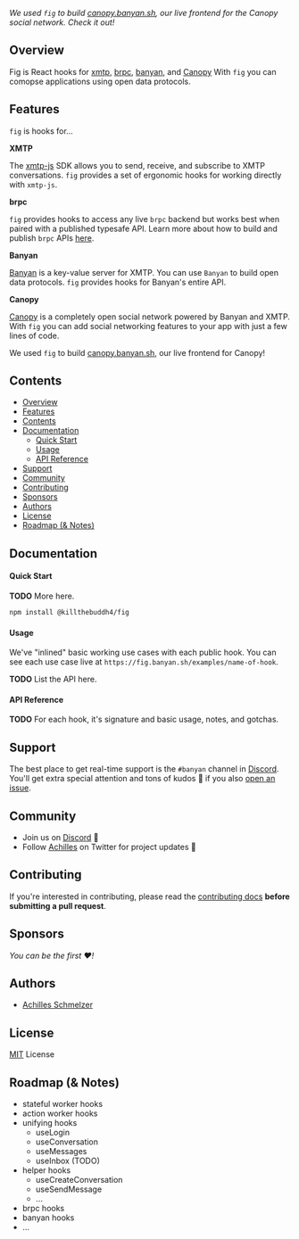 _We used `fig` to build [canopy.banyan.sh](https://canopy.banyan.sh), our live frontend for the Canopy social network. Check it out!_

## Overview

Fig is React hooks for [xmtp](https://xmtp.org), [brpc](../brpc/), [banyan](../../apps/banyan/), and [Canopy](../../apps/canopy/) With `fig` you can comopse applications using open data protocols.

## Features

`fig` is hooks for...

__XMTP__

The [xmtp-js](https://github.com/xmtp/xmtp-js) SDK allows you to send, receive, and subscribe to XMTP conversations. `fig` provides a set of ergonomic hooks for working directly with `xmtp-js`.

__brpc__

`fig` provides hooks to access any live `brpc` backend but works best when paired with a published typesafe API. Learn more about how to build and publish `brpc` APIs [here](../brpc/).

__Banyan__

[Banyan](../../apps/banyan/) is a key-value server for XMTP. You can use `Banyan` to build open data protocols. `fig` provides hooks for Banyan's entire API.

__Canopy__

[Canopy](../../apps/canopy/) is a completely open social network powered by Banyan and XMTP. With `fig` you can add social networking features to your app with just a few lines of code.

We used `fig` to build [canopy.banyan.sh](https://canopy.banyan.sh), our live frontend for Canopy!

## Contents

- [Overview](#overview)
- [Features](#features)
- [Contents](#contents)
- [Documentation](#documentation)
    - [Quick Start](#quick-start)
    - [Usage](#usage)
    - [API Reference](#api-reference)
- [Support](#support)
- [Community](#community)
- [Contributing](#contributing)
- [Sponsors](#sponsors)
- [Authors](#authors)
- [License](#license)
- [Roadmap (\& Notes)](#roadmap--notes)


## Documentation

#### Quick Start

__TODO__ More here.

```bash
npm install @killthebuddh4/fig
```

#### Usage

We've "inlined" basic working use cases with each public hook. You can see each use case live at `https://fig.banyan.sh/examples/name-of-hook`.

__TODO__ List the API here.

#### API Reference

__TODO__ For each hook, it's signature and basic usage, notes, and gotchas.

## Support

The best place to get real-time support is the `#banyan` channel in [Discord](https://discord.gg/wG9rEmw8). You'll get extra special attention and tons of kudos 🎉 if you also [open an issue](https://github.com/killthebuddh4/issues/new).

## Community

- Join us on [Discord](https://discord.gg/wG9rEmw8) 💬
- Follow [Achilles](https://twitter.com/killthebuddh4) on Twitter for project updates 🤝

## Contributing

If you're interested in contributing, please read the [contributing
docs](/.github/CONTRIBUTING.md) **before submitting a pull request**.

## Sponsors

_You can be the first ❤️!_

## Authors

- [Achilles Schmelzer](https://twitter.com/killthebuddha_)

## License

[MIT](/LICENSE) License

## Roadmap (& Notes)

- stateful worker hooks
- action worker hooks
- unifying hooks
  - useLogin
  - useConversation
  - useMessages
  - useInbox (TODO)
- helper hooks
  - useCreateConversation
  - useSendMessage
  - ...
- brpc hooks
- banyan hooks
- ...